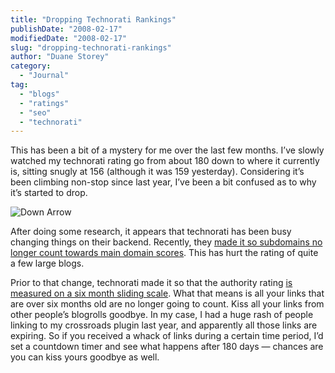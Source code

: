 ```yaml
---
title: "Dropping Technorati Rankings"
publishDate: "2008-02-17"
modifiedDate: "2008-02-17"
slug: "dropping-technorati-rankings"
author: "Duane Storey"
category:
  - "Journal"
tag:
  - "blogs"
  - "ratings"
  - "seo"
  - "technorati"
---
```


This has been a bit of a mystery for me over the last few months. I’ve slowly watched my technorati rating go from about 180 down to where it currently is, sitting snugly at 156 (although it was 159 yesterday). Considering it’s been climbing non-stop since last year, I’ve been a bit confused as to why it’s started to drop.

![Down Arrow](http://www.migratorynerd.com/wp-content/uploads/2008/02/arrow_blue_rounded_down.png)

After doing some research, it appears that technorati has been busy changing things on their backend. Recently, they [made it so subdomains no longer count towards main domain scores](http://www.techcrunch.com/2008/01/04/technorati-makes-changes-to-blog-rankings-big-hit-for-no-1-engadget/). This has hurt the rating of quite a few large blogs.

Prior to that change, technorati made it so that the authority rating [is measured on a six month sliding scale](http://www.problogger.net/archives/2007/07/30/why-is-my-technorati-authority-falling/). What that means is all your links that are over six months old are no longer going to count. Kiss all your links from other people’s blogrolls goodbye. In my case, I had a huge rash of people linking to my crossroads plugin last year, and apparently all those links are expiring. So if you received a whack of links during a certain time period, I’d set a countdown timer and see what happens after 180 days — chances are you can kiss yours goodbye as well.